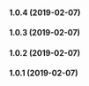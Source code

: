 #### 1.0.4 (2019-02-07)

#### 1.0.3 (2019-02-07)

#### 1.0.2 (2019-02-07)

#### 1.0.1 (2019-02-07)

